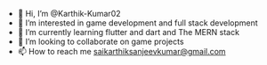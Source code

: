 - 👋 Hi, I’m @Karthik-Kumar02
- 👀 I’m interested in game development and full stack development
- 🌱 I’m currently learning flutter and dart and The MERN stack
- 💞️ I’m looking to collaborate on game projects
- 📫 How to reach me saikarthiksanjeevkumar@gmail.com

<!---
Karthik-Kumar02/Karthik-Kumar02 is a ✨ special ✨ repository because its `README.md` (this file) appears on your GitHub profile.
You can click the Preview link to take a look at your changes.
--->
